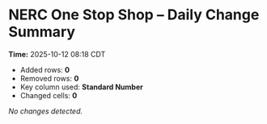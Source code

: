 # NERC One Stop Shop – Daily Change Summary
**Time:** 2025-10-12 08:18 CDT

- Added rows: **0**
- Removed rows: **0**
- Key column used: **Standard Number**
- Changed cells: **0**

_No changes detected._